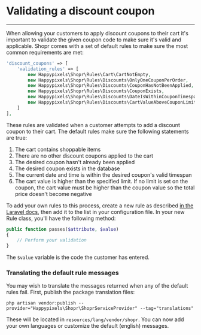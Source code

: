 # Validating a discount coupon

---

<a name="section-1"></a>

When allowing your customers to apply discount coupons to their cart it's important to validate the given coupon code to make sure it's valid and applicable. Shopr comes with a set of default rules to make sure the most common requirements are met:
```php
'discount_coupons' => [
    'validation_rules' => [
        new Happypixels\Shopr\Rules\Cart\CartNotEmpty,
        new Happypixels\Shopr\Rules\Discounts\OnlyOneCouponPerOrder,
        new Happypixels\Shopr\Rules\Discounts\CouponHasNotBeenApplied,
        new Happypixels\Shopr\Rules\Discounts\CouponExists,
        new Happypixels\Shopr\Rules\Discounts\DateIsWithinCouponTimespan,
        new Happypixels\Shopr\Rules\Discounts\CartValueAboveCouponLimit
    ]
],
```
These rules are validated when a customer attempts to add a discount coupon to their cart. The default rules make sure the following statements are true:
1. The cart contains shoppable items
2. There are no other discount coupons applied to the cart
3. The desired coupon hasn't already been applied
4. The desired coupon exists in the database
5. The current date and time is within the desired coupon's valid timespan
6. The cart value is higher than the specified limit. If no limit is set on the coupon, the cart value must be higher than the coupon value so the total price doesn't become negative

To add your own rules to this process, create a new rule as described [in the Laravel docs](https://laravel.com/docs/5.7/validation#custom-validation-rules), then add it to the list in your configuration file.
In your new Rule class, you'll have the following method: 
```php
public function passes($attribute, $value)
{
    // Perform your validation
}
```
The `$value` variable is the code the customer has entered.

### Translating the default rule messages
You may wish to translate the messages returned when any of the default rules fail. First, publish the package translation files:
```text
php artisan vendor:publish --provider="Happypixels\Shopr\ShoprServiceProvider" --tag="translations"
```
These will be located in `resources/lang/vendor/shopr`. You can now add your own languages or customize the default (english) messages.